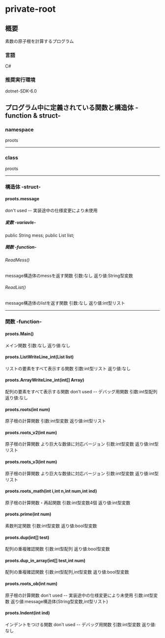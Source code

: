 # private-root
## 概要
素数の原子根を計算するプログラム

### 言語
C#
### 推奨実行環境
dotnet-SDK-6.0

## プログラム中に定義されている関数と構造体 -function & struct-
### namespace
proots
<hr>

### class
proots
<hr>

### 構造体  -struct-
#### proots.message
don't used -- 実装途中の仕様変更により未使用

##### 変数  -variavle-
public String mess;
public List<int> list;

##### 関数  -function-
###### ReadMess()
message構造体のmessを返す関数
引数:なし
返り値:String型変数

###### ReadList()
message構造体のlistを返す関数
引数:なし
返り値:int型リスト
<hr>

### 関数    -function-
#### proots.Main()
メイン関数
引数:なし
返り値:なし
        
#### proots.ListWriteLine_int(List<int> list)
リストの要素をすべて表示する関数
引数:int型リスト
返り値:なし

#### proots.ArrayWriteLine_int(int[] Array)
配列の要素をすべて表示する関数
don't used -- デバッグ用関数
引数:int型配列
返り値:なし

#### proots.roots(int num)
原子根の計算関数
引数:int型変数
返り値:int型リスト
        
#### proots.roots_v2(int num)
原子根の計算関数
より巨大な数値に対応バージョン
引数:int型変数
返り値:int型リスト
            
#### proots.roots_v3(int num)
原子根の計算関数
より巨大な数値に対応バージョン
引数:int型変数
返り値:int型リスト
            
#### proots.roots_math(int i,int n,int num,int ind)
原子根の計算関数・再起関数
引数:int型変数4個
返り値:int型変数
            
#### proots.prime(int num)
素数判定関数
引数:int型変数
返り値:bool型変数

#### proots.dup(int[] test)
配列の重複確認関数
引数:int型配列
返り値:bool型変数

#### proots.dup_in_array(int[] test,int num)
配列の重複確認関数
引数:int型配列,int型変数
返り値:bool型変数

#### proots.roots_ob(int num)
原子根の計算関数
don't used -- 実装途中の仕様変更により未使用
引数:int型変数
返り値:message構造体{String型変数,int型リスト}

#### proots.Indent(int ind)
インデントをつける関数
don't used -- デバッグ用関数
引数:int型変数
返り値:なし